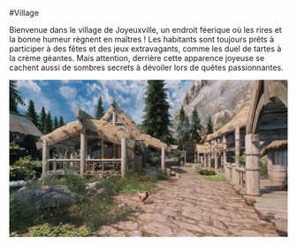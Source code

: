 #Village

Bienvenue dans le village de Joyeuxville, un endroit féerique où les rires et la bonne humeur règnent en maîtres ! 
Les habitants sont toujours prêts à participer à des fêtes et des jeux extravagants, comme les duel de tartes à la crème géantes. 
Mais attention, derrière cette apparence joyeuse se cachent aussi de sombres secrets à dévoiler lors de quêtes passionnantes.

![image du village](village.png)